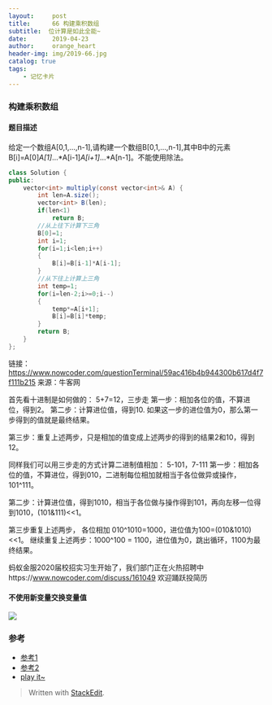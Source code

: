 ```yaml
---
layout:     post
title:      66 构建乘积数组
subtitle:  位计算是如此全能~
date:       2019-04-23
author:     orange_heart
header-img: img/2019-66.jpg
catalog: true
tags:
    - 记忆卡片
---
```


###   构建乘积数组

#### 题目描述

给定一个数组A[0,1,...,n-1],请构建一个数组B[0,1,...,n-1],其中B中的元素B[i]=A[0]*A[1]*...*A[i-1]*A[i+1]*...*A[n-1]。不能使用除法。


```java
class Solution {
public:
    vector<int> multiply(const vector<int>& A) {
        int len=A.size();
        vector<int> B(len);
        if(len<1)
            return B;
        //从上往下计算下三角
        B[0]=1;
        int i=1;
        for(i=1;i<len;i++)
        {
            B[i]=B[i-1]*A[i-1];
        }
        //从下往上计算上三角
        int temp=1;
        for(i=len-2;i>=0;i--)
        {
            temp*=A[i+1];
            B[i]=B[i]*temp;
        }
        return B;
    }
};
```

链接：https://www.nowcoder.com/questionTerminal/59ac416b4b944300b617d4f7f111b215
来源：牛客网

首先看十进制是如何做的： 5+7=12，三步走
第一步：相加各位的值，不算进位，得到2。
第二步：计算进位值，得到10. 如果这一步的进位值为0，那么第一步得到的值就是最终结果。

第三步：重复上述两步，只是相加的值变成上述两步的得到的结果2和10，得到12。

同样我们可以用三步走的方式计算二进制值相加： 5-101，7-111 第一步：相加各位的值，不算进位，得到010，二进制每位相加就相当于各位做异或操作，101^111。

第二步：计算进位值，得到1010，相当于各位做与操作得到101，再向左移一位得到1010，(101&111)<<1。

第三步重复上述两步， 各位相加 010^1010=1000，进位值为100=(010&1010)<<1。
     继续重复上述两步：1000^100 = 1100，进位值为0，跳出循环，1100为最终结果。

蚂蚁金服2020届校招实习生开始了，我们部门正在火热招聘中https://www.nowcoder.com/discuss/161049
欢迎踊跃投简历

#### 不使用新变量交换变量值

![ ](https://img-blog.csdnimg.cn/20190826202215962.jpg?x-oss-process=image/watermark,type_ZmFuZ3poZW5naGVpdGk,shadow_10,text_aHR0cHM6Ly9ibG9nLmNzZG4ubmV0L2F5ZG92ZTIwMTc=,size_16,color_FFFFFF,t_70)

### 参考

- [参考1](https://github.com/zhedahht/CodingInterviewChinese2)
- [参考2](https://github.com/gatieme/CodingInterviews)
- [play it~](https://www.nowcoder.com/practice/59ac416b4b944300b617d4f7f111b215?tpId=13&tqId=11201&rp=2&ru=/ta/coding-interviews&qru=/ta/coding-interviews/question-ranking&tPage=3)

> Written with [StackEdit](https://stackedit.io/).

<head>
    <script src="https://cdn.mathjax.org/mathjax/latest/MathJax.js?config=TeX-AMS-MML_HTMLorMML" type="text/javascript"></script>
    <script type="text/x-mathjax-config">
        MathJax.Hub.Config({
            tex2jax: {
            skipTags: ['script', 'noscript', 'style', 'textarea', 'pre'],
            inlineMath: [['$','$']]
            }
        });
    </script>
</head>

<!--stackedit_data:
eyJoaXN0b3J5IjpbLTg5NDE0NTk1NV19
-->